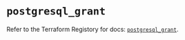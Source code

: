 # `postgresql_grant`

Refer to the Terraform Registory for docs: [`postgresql_grant`](https://www.terraform.io/docs/providers/postgresql/r/grant).
